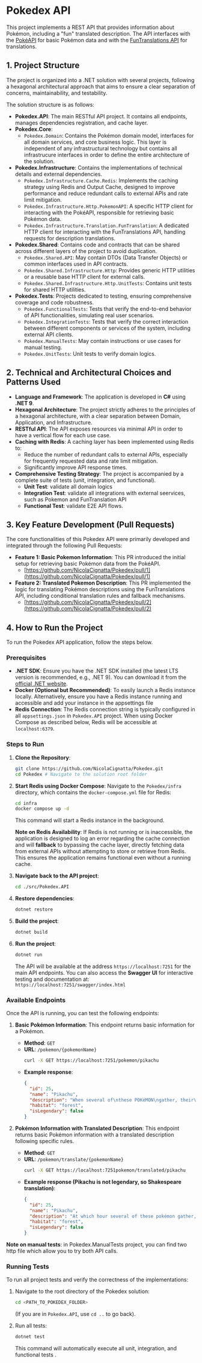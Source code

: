 # Pokedex API

This project implements a REST API that provides information about Pokémon, including a "fun" translated description. The API interfaces with the [PokéAPI](https://pokeapi.co/) for basic Pokémon data and with the [FunTranslations API](https://funtranslations.com) for translations.

## 1. Project Structure

The project is organized into a .NET solution with several projects, following a hexagonal architectural approach that aims to ensure a clear separation of concerns, maintainability, and testability.

The solution structure is as follows:

*   **Pokedex.API**: The main RESTful API project. It contains all endpoints, manages dependencies registration, and cache layer.
*   **Pokedex.Core**:
    *   `Pokedex.Domain`: Contains the Pokémon domain model, interfaces for all domain services, and core business logic. This layer is independent of any infrastructural technology but contains all infrastrucure interfaces in order to define the entire architecture of the solution.
*   **Pokedex.Infrastructure**: Contains the implementations of technical details and external dependencies.
    *   `Pokedex.Infrastructure.Cache.Redis`: Implements the caching strategy using Redis and Output Cache, designed to improve performance and reduce redundant calls to external APIs and rate limit mitigation.
    *   `Pokedex.Infrastructure.Http.PokemonAPI`: A specific HTTP client for interacting with the PokéAPI, responsible for retrieving basic Pokémon data.
    *   `Pokedex.Infrastructure.Translation.FunTranslation`: A dedicated HTTP client for interacting with the FunTranslations API, handling requests for description translations.
*   **Pokedex.Shared**: Contains code and contracts that can be shared across different layers of the project to avoid duplication.
    *   `Pokedex.Shared.API`: May contain DTOs (Data Transfer Objects) or common interfaces used in API contracts.
    *   `Pokedex.Shared.Infrastructure.Http`: Provides generic HTTP utilities or a reusable base HTTP client for external calls.
    *   `Pokedex.Shared.Infrastructure.Http.UnitTests`: Contains unit tests for shared HTTP utilities.
*   **Pokedex.Tests**: Projects dedicated to testing, ensuring comprehensive coverage and code robustness.
    *   `Pokedex.FunctionalTests`: Tests that verify the end-to-end behavior of API functionalities, simulating real user scenarios.
    *   `Pokedex.IntegrationTests`: Tests that verify the correct interaction between different components or services of the system, including external API clients.
    *   `Pokedex.ManualTests`: May contain instructions or use cases for manual testing.
    *   `Pokedex.UnitTests`: Unit tests to verify domain logics.

## 2. Technical and Architectural Choices and Patterns Used

*   **Language and Framework**: The application is developed in **C#** using **.NET 9**.
*   **Hexagonal Architecture**: The project strictly adheres to the principles of a hexagonal architecture, with a clear separation between Domain, Application, and Infrastructure. 
*   **RESTful API**: The API exposes resources via minimal API in order to have a vertical flow for each use case.
*   **Caching with Redis**: A caching layer has been implemented using Redis to:
    *   Reduce the number of redundant calls to external APIs, especially for frequently requested data and rate limit mitigation.
    *   Significantly improve API response times.
*   **Comprehensive Testing Strategy**: The project is accompanied by a complete suite of tests (unit, integration, and functional).
    *    **Unit Test**: validate all domain logics
    *    **Integration Test**: validate all integrations with external seervices, such as Pokemon and FunTranslation API
    *    **Functional Test**: validate E2E API flows.
 
## 3. Key Feature Development (Pull Requests)

The core functionalities of this Pokedex API were primarily developed and integrated through the following Pull Requests:

*   **Feature 1: Basic Pokemon Information**: This PR introduced the initial setup for retrieving basic Pokémon data from the PokéAPI.
    *   [https://github.com/NicolaCignatta/Pokedex/pull/1](https://github.com/NicolaCignatta/Pokedex/pull/1)
*   **Feature 2: Translated Pokemon Description**: This PR implemented the logic for translating Pokémon descriptions using the FunTranslations API, including conditional translation rules and fallback mechanisms.
    *   [https://github.com/NicolaCignatta/Pokedex/pull/2](https://github.com/NicolaCignatta/Pokedex/pull/2)

## 4. How to Run the Project

To run the Pokedex API application, follow the steps below.

### Prerequisites

*   **.NET SDK**: Ensure you have the .NET SDK installed (the latest LTS version is recommended, e.g., .NET 9). You can download it from the [official .NET website](https://dotnet.microsoft.com/download).
*   **Docker (Optional but Recommended)**: To easily launch a Redis instance locally. Alternatively, ensure you have a Redis instance running and accessible and add your instance in the appsettings file
*    **Redis Connection**: The Redis connection string is typically configured in all `appsettings.json` in `Pokedex.API` project. When using Docker Compose as described below, Redis will be accessible at `localhost:6379`.

### Steps to Run

1.  **Clone the Repository**:
    ```bash
    git clone https://github.com/NicolaCignatta/Pokedex.git
    cd Pokedex # Navigate to the solution root folder
    ```

2.  **Start Redis using Docker Compose**:
    Navigate to the `Pokedex/infra` directory, which contains the `docker-compose.yml` file for Redis:
    ```bash
    cd infra
    docker compose up -d
    ```
    This command will start a Redis instance in the background.

    **Note on Redis Availability**: If Redis is not running or is inaccessible, the application is designed to log an error regarding the cache connection and will **fallback** to bypassing the cache layer, directly fetching data from external APIs without attempting to store or retrieve from Redis. This ensures the application remains functional even without a running cache.

3.  **Navigate back to the API project**:
    ```bash
    cd ./src/Pokedex.API
    ```

4.  **Restore dependencies**:
    ```bash
    dotnet restore
    ```

5.  **Build the project**:
    ```bash
    dotnet build
    ```

6.  **Run the project**:
    ```bash
    dotnet run
    ```
     The API will be available at the address `https://localhost:7251` for the main API endpoints. You can also access the **Swagger UI** for interactive testing and documentation at:
    `https://localhost:7251/swagger/index.html`

### Available Endpoints

Once the API is running, you can test the following endpoints:

1.  **Basic Pokémon Information**:
    This endpoint returns basic information for a Pokémon.
    *   **Method**: `GET`
    *   **URL**: `/pokemon/{pokemonName}`
        ```bash
        curl -X GET https://localhost:7251/pokemon/pikachu
        ```
    *   **Example response**:
        ```json
        {
          "id": 25,
          "name": "Pikachu",
          "description": "When several of\nthese POKéMON\ngather, their\felectricity could\nbuild and cause\nlightning storms.",
          "habitat": "forest",
          "isLegendary": false
        }
        ```

2.  **Pokémon Information with Translated Description**:
    This endpoint returns basic Pokémon information with a translated description following specific rules.
    *   **Method**: `GET`
    *   **URL**: `/pokemon/translate/{pokemonName}`
        ```bash
        curl -X GET https://localhost:7251pokemon/translated/pikachu
        ```
    *   **Example response (Pikachu is not legendary, so Shakespeare translation)**:
        ```json
        {
          "id": 25,
          "name": "Pikachu",
          "description": "At which hour several of these pokémon gather,  their electricity couldst buildeth and cause lightning storms.",
          "habitat": "forest",
          "isLegendary": false
        }
        ```
 **Note on manual tests**: in Pokedex.ManualTests project, you can find two http file which allow you to try both API calls.
### Running Tests

To run all project tests and verify the correctness of the implementations:

1.  Navigate to the root directory of the Pokedex solution:
    ```bash
    cd <PATH_TO_POKEDEX_FOLDER>
    ```
    (If you are in `Pokedex.API`, use `cd ..` to go back).

2.  Run all tests:
    ```bash
    dotnet test
    ```
    This command will automatically execute all unit, integration, and functional tests .
